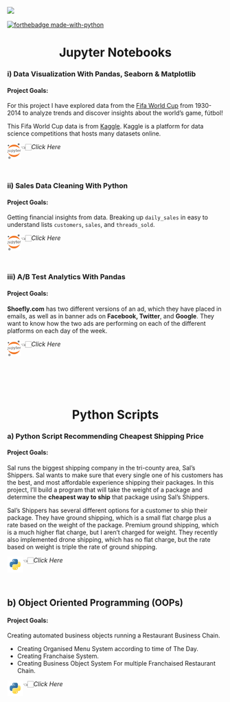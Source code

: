 <p align='left'>   

  <a href="#"><img src="https://badges.pufler.dev/visits/Emon-ProCoder7/Data-Driven-Decision-Making-With-Statistics"></a>
</p>

[![forthebadge made-with-python](http://ForTheBadge.com/images/badges/made-with-python.svg)](https://www.python.org/)

<h1 align = 'center'> Jupyter Notebooks </h1> 


### i) Data Visualization With Pandas, Seaborn & Matplotlib

#### Project Goals:
For this project I have explored data from the [Fifa World Cup](https://en.wikipedia.org/wiki/FIFA_World_Cup) from 1930-2014 to analyze trends and discover insights about the world’s game, fútbol!

This Fifa World Cup data is from [Kaggle](https://www.kaggle.com/abecklas/fifa-world-cup). Kaggle is a platform for data science competitions that hosts many datasets online.



👈🏻*Click Here* [<img align="left" alt="Emon-ProCoder7 | Jupyter" width="32px" src="https://raw.githubusercontent.com/Emon-ProCoder7/python_projects/master/jupyter.png"/>](https://github.com/Emon-ProCoder7/python_projects/blob/master/Visualization_kaggle.ipynb)

<br><br>

### ii) Sales Data Cleaning With Python

#### Project Goals:
Getting financial insights from data. Breaking up `daily_sales` in easy to understand lists `customers`, `sales`, and `threads_sold`.



👈🏻*Click Here* [<img align="left" alt="Emon-ProCoder7 | Jupyter" width="32px" src="https://raw.githubusercontent.com/Emon-ProCoder7/python_projects/master/jupyter.png"/>](https://github.com/Emon-ProCoder7/python_projects/blob/master/Sales%20Data%20Cleaning.ipynb)

<br><br>


### iii) A/B Test Analytics With Pandas

#### Project Goals:
**Shoefly.com** has two different versions of an ad, which they have placed in emails, as well as in banner ads on **Facebook, Twitter**, and **Google**. They want to know how the two ads are performing on each of the different platforms on each day of the week.




👈🏻*Click Here* [<img align="left" alt="Emon-ProCoder7 | Jupyter" width="32px" src="https://raw.githubusercontent.com/Emon-ProCoder7/python_projects/master/jupyter.png"/>](https://github.com/Emon-ProCoder7/python_projects/blob/master/A_B%20Test%20Analytics.ipynb)






<br><br><br><br><br>
              





<h1 align = 'center'> Python Scripts </h1>

### a) Python Script Recommending Cheapest Shipping Price

#### Project Goals:
Sal runs the biggest shipping company in the tri-county area, Sal’s Shippers. Sal wants to make sure that every single one of his customers has the best, and most affordable experience shipping their packages. In this project, I’ll build a program that will take the weight of a package and determine the **cheapest way to ship** that package using Sal’s Shippers.

Sal’s Shippers has several different options for a customer to ship their package. They have ground shipping, which is a small flat charge plus a rate based on the weight of the package. Premium ground shipping, which is a much higher flat charge, but I aren’t charged for weight. They recently also implemented drone shipping, which has no flat charge, but the rate based on weight is triple the rate of ground shipping. 



👈🏻*Click Here* [<img align="left" alt="Python" width="37px" src="https://raw.githubusercontent.com/github/explore/80688e429a7d4ef2fca1e82350fe8e3517d3494d/topics/python/python.png" />](https://github.com/Emon-ProCoder7/python_projects/blob/master/Shipping%20Recommendation.py)


<br><br>


## **b) Object Oriented Programming (OOPs)**

#### Project Goals:
Creating automated business objects running a Restaurant Business Chain.

 - Creating Organised Menu System according to time of The Day.
 - Creating Franchaise System.
 - Creating Business Object System For multiple Franchaised Restaurant Chain. 
 
 
 
 
 
 👈🏻*Click Here* [<img align="left" alt="Python" width="37px" src="https://raw.githubusercontent.com/github/explore/80688e429a7d4ef2fca1e82350fe8e3517d3494d/topics/python/python.png" />](https://github.com/Emon-ProCoder7/python_projects/blob/master/Object%20Oriented%20Programming(OOPs).py)
